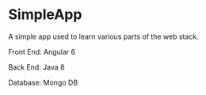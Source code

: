 # SimpleApp
A simple app used to learn various parts of the web stack.

Front End:
Angular 6

Back End:
Java 8

Database:
Mongo DB
